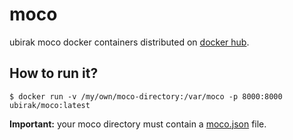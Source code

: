 # moco

ubirak moco docker containers distributed on [docker hub](https://hub.docker.com/r/ubirak/moco/tags/).

## How to run it?

```shell
$ docker run -v /my/own/moco-directory:/var/moco -p 8000:8000 ubirak/moco:latest
```

**Important:** your moco directory must contain a [moco.json](https://github.com/dreamhead/moco/blob/master/moco-doc/apis.md) file.

